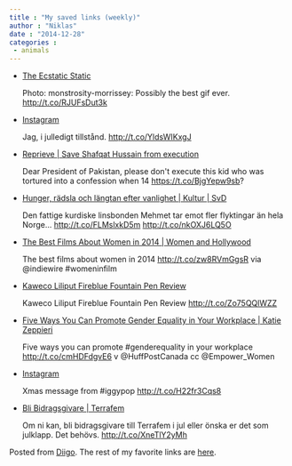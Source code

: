 ```yaml
---
title : "My saved links (weekly)"
author : "Niklas"
date : "2014-12-28"
categories : 
 - animals
---
```


- [The Ecstatic Static](http://neonkitty.tumblr.com/post/106224255487/monstrosity-morrissey-possibly-the-best-gif#_=_)
    
    Photo: monstrosity-morrissey: Possibly the best gif ever. http://t.co/RJUFsDut3k
    
- [Instagram](http://instagram.com/p/xEf4oIsALE/)
    
    Jag, i julledigt tillstånd. http://t.co/YldsWIKxgJ
    
- [Reprieve | Save Shafqat Hussain from execution](https://reprieve.bsd.net/page/speakout/save-shafqat-hussain)
    
    Dear President of Pakistan, please don't execute this kid who was tortured into a confession when 14 https://t.co/BjgYepw9sb?
    
- [Hunger, rädsla och längtan efter vanlighet | Kultur | SvD](http://www.svd.se/kultur/hunger-radsla-och-langtan-efter-vanlighet_4209871.svd)
    
    Den fattige kurdiske linsbonden Mehmet tar emot fler flyktingar än hela Norge... http://t.co/FLMslxkD5m http://t.co/nkOXJ6LQ5O
    
- [The Best Films About Women in 2014 | Women and Hollywood](http://blogs.indiewire.com/womenandhollywood/the-best-films-about-women-in-2014-20141219)
    
    The best films about women in 2014 http://t.co/zw8RVmGgsR via @indiewire #womeninfilm
    
    
- [Kaweco Liliput Fireblue Fountain Pen Review](http://www.penaddict.com/blog/2014/12/21/kaweco-liliput-fireblue-fountain-pen-review)
    
    Kaweco Liliput Fireblue Fountain Pen Review http://t.co/Zo75QQlWZZ
    
- [Five Ways You Can Promote Gender Equality in Your Workplace | Katie Zeppieri](http://www.huffingtonpost.ca/katie-zeppieri/gender-equality-workplace_b_6297626.html?utm_hp_ref=canada&ir=Canada)
    
    Five ways you can promote #genderequality in your workplace http://t.co/cmHDFdgvE6 v @HuffPostCanada cc @Empower\_Women
    
    
- [Instagram](http://instagram.com/p/w6UDzalbCV/)
    
    Xmas message from #iggypop http://t.co/H22fr3Cqs8
    
    
- [Bli Bidragsgivare | Terrafem](http://www.terrafem.org/stod-oss/bli-bidragsgivare)
    
    Om ni kan, bli bidragsgivare till Terrafem i jul eller önska er det som julklapp. Det behövs. http://t.co/XneTlY2yMh
    

Posted from [Diigo](https://www.diigo.com). The rest of my favorite links are [here](https://www.diigo.com/user/npivic).
